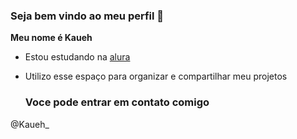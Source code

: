 ### Seja bem vindo ao meu perfil 👋

**Meu nome é Kaueh** 

- Estou estudando na [alura](https://cursos.alura.com.br/dashboard)

- Utilizo esse espaço para organizar e compartilhar meu projetos

  ### Voce pode entrar em contato comigo 

 @Kaueh_

